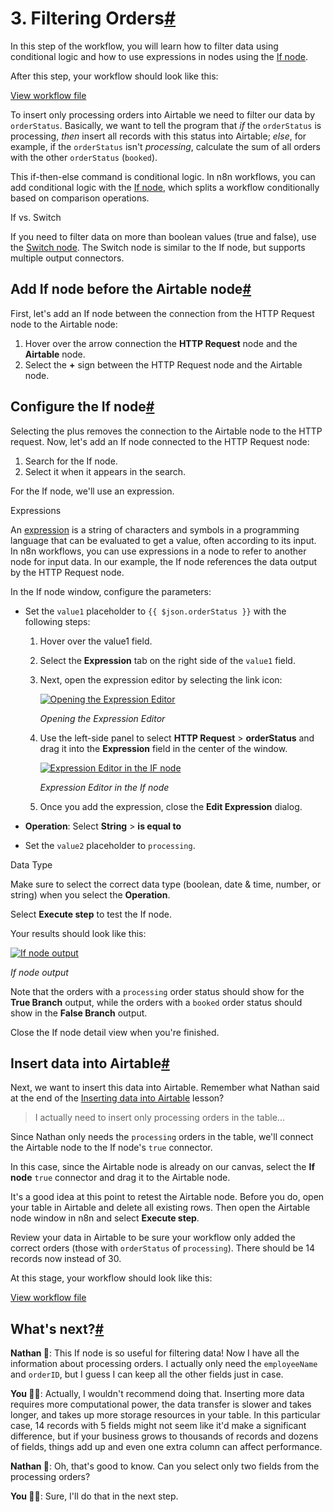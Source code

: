 [](https://github.com/n8n-io/n8n-docs/edit/main/docs/courses/level-one/chapter-5/chapter-5.3.md "Edit this page")

# 3\. Filtering Orders[#](#3-filtering-orders "Permanent link")

In this step of the workflow, you will learn how to filter data using conditional logic and how to use expressions in nodes using the [If node](../../../../integrations/builtin/core-nodes/n8n-nodes-base.if/).

After this step, your workflow should look like this:

[View workflow file](/_workflows//courses/level-one/chapter-5/chapter-5.3.json)

To insert only processing orders into Airtable we need to filter our data by `orderStatus`. Basically, we want to tell the program that _if_ the `orderStatus` is processing, _then_ insert all records with this status into Airtable; _else_, for example, if the `orderStatus` isn't _processing_, calculate the sum of all orders with the other `orderStatus` (`booked`).

This if-then-else command is conditional logic. In n8n workflows, you can add conditional logic with the [If node](../../../../integrations/builtin/core-nodes/n8n-nodes-base.if/), which splits a workflow conditionally based on comparison operations.

If vs. Switch

If you need to filter data on more than boolean values (true and false), use the [Switch node](../../../../integrations/builtin/core-nodes/n8n-nodes-base.switch/). The Switch node is similar to the If node, but supports multiple output connectors.

## Add If node before the Airtable node[#](#add-if-node-before-the-airtable-node "Permanent link")

First, let's add an If node between the connection from the HTTP Request node to the Airtable node:

1.  Hover over the arrow connection the **HTTP Request** node and the **Airtable** node.
2.  Select the **+** sign between the HTTP Request node and the Airtable node.

## Configure the If node[#](#configure-the-if-node "Permanent link")

Selecting the plus removes the connection to the Airtable node to the HTTP request. Now, let's add an If node connected to the HTTP Request node:

1.  Search for the If node.
2.  Select it when it appears in the search.

For the If node, we'll use an expression.

Expressions

An [expression](../../../../glossary/#expression-n8n) is a string of characters and symbols in a programming language that can be evaluated to get a value, often according to its input. In n8n workflows, you can use expressions in a node to refer to another node for input data. In our example, the If node references the data output by the HTTP Request node.

In the If node window, configure the parameters:

*   Set the `value1` placeholder to `{{ $json.orderStatus }}` with the following steps:
    
    1.  Hover over the value1 field.
    2.  Select the **Expression** tab on the right side of the `value1` field.
    3.  Next, open the expression editor by selecting the link icon:
        
        [![Opening the Expression Editor](/_images/courses/level-one/chapter-five/l1-c5-5-3-if-node-open-editor.png)](https://docs.n8n.io/_images/courses/level-one/chapter-five/l1-c5-5-3-if-node-open-editor.png)
        
        _Opening the Expression Editor_
        
    4.  Use the left-side panel to select **HTTP Request** > **orderStatus** and drag it into the **Expression** field in the center of the window.
        
        [![Expression Editor in the IF node](/_images/courses/level-one/chapter-five/l1-c5-5-3-if-node-expression-editor.png)](https://docs.n8n.io/_images/courses/level-one/chapter-five/l1-c5-5-3-if-node-expression-editor.png)
        
        _Expression Editor in the If node_
        
    5.  Once you add the expression, close the **Edit Expression** dialog.
*   **Operation**: Select **String** > **is equal to**
    
*   Set the `value2` placeholder to `processing`.

Data Type

Make sure to select the correct data type (boolean, date & time, number, or string) when you select the **Operation**.

Select **Execute step** to test the If node.

Your results should look like this:

[![If node output](/_images/courses/level-one/chapter-five/l1-c5-5-3-if-node-output.png)](https://docs.n8n.io/_images/courses/level-one/chapter-five/l1-c5-5-3-if-node-output.png)

_If node output_

Note that the orders with a `processing` order status should show for the **True Branch** output, while the orders with a `booked` order status should show in the **False Branch** output.

Close the If node detail view when you're finished.

## Insert data into Airtable[#](#insert-data-into-airtable "Permanent link")

Next, we want to insert this data into Airtable. Remember what Nathan said at the end of the [Inserting data into Airtable](../chapter-5.2/) lesson?

> I actually need to insert only processing orders in the table...

Since Nathan only needs the `processing` orders in the table, we'll connect the Airtable node to the If node's `true` connector.

In this case, since the Airtable node is already on our canvas, select the **If node** `true` connector and drag it to the Airtable node.

It's a good idea at this point to retest the Airtable node. Before you do, open your table in Airtable and delete all existing rows. Then open the Airtable node window in n8n and select **Execute step**.

Review your data in Airtable to be sure your workflow only added the correct orders (those with `orderStatus` of `processing`). There should be 14 records now instead of 30.

At this stage, your workflow should look like this:

[View workflow file](/_workflows//courses/level-one/chapter-5/chapter-5.3.json)

## What's next?[#](#whats-next "Permanent link")

**Nathan 🙋**: This If node is so useful for filtering data! Now I have all the information about processing orders. I actually only need the `employeeName` and `orderID`, but I guess I can keep all the other fields just in case.

**You 👩‍🔧**: Actually, I wouldn't recommend doing that. Inserting more data requires more computational power, the data transfer is slower and takes longer, and takes up more storage resources in your table. In this particular case, 14 records with 5 fields might not seem like it'd make a significant difference, but if your business grows to thousands of records and dozens of fields, things add up and even one extra column can affect performance.

**Nathan 🙋**: Oh, that's good to know. Can you select only two fields from the processing orders?

**You 👩‍🔧**: Sure, I'll do that in the next step.